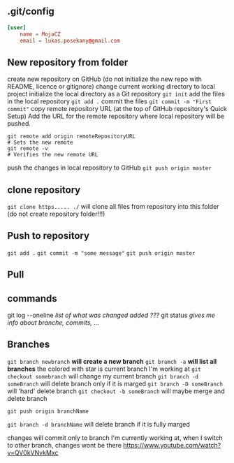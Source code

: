 ## .git/config
```conf
[user]
	name = MojaCZ
	email = lukas.posekany@gmail.com
```

## New repository from folder

create new repository on GitHub (do not initialize the new repo with README, licence or gitignore)
change current working directory to local project
initialize the local directory as a Git repository `git init`
add the files in the local repository `git add .`
commit the files  `git commit -m "First commit"`
copy remote repository URL (at the top of GitHub repository's Quick Setup)
Add the URL for the remote repository where local repository will be pushed.
```
git remote add origin remoteRepositoryURL
# Sets the new remote
git remote -v
# Verifies the new remote URL
```
push the changes in local repository to GitHub `git push origin master`

## clone repository
`git clone https..... ./` will clone all files from repository into this folder (do not create repository folder!!!)


## Push to repository
`git add .`
`git commit -m "some message"`
`git push origin master`

## Pull

## commands
git log --oneline   *list of what was changed added ???*
git status  *gives me info about branche, commits, ...*

## Branches
`git branch newbranch`  **will create a new branch**
`git bramch -a` **will list all branches** the colored with star is current branch I'm working at
`git checkout somebranch` will change my current branch
`git branch -d someBranch` will delete branch only if it is marged
`git branch -D someBranch` will 'hard' delete branch
`git checkout -b someBranch` will maybe merge and delete branch

`git push origin branchName`

`git branch -d branchName` will delete branch if it is fully marged

changes will commit only to branch I'm currently working at, when I switch to other branch, changes wont be there
https://www.youtube.com/watch?v=QV0kVNvkMxc
